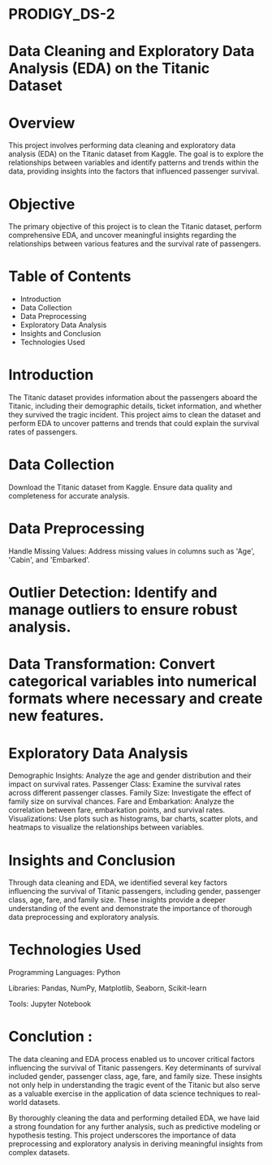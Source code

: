 # PRODIGY_DS-2
# Data Cleaning and Exploratory Data Analysis (EDA) on the Titanic Dataset
# Overview
This project involves performing data cleaning and exploratory data analysis (EDA) on the Titanic dataset from Kaggle. The goal is to explore the relationships between variables and identify patterns and trends within the data, providing insights into the factors that influenced passenger survival.

# Objective
The primary objective of this project is to clean the Titanic dataset, perform comprehensive EDA, and uncover meaningful insights regarding the relationships between various features and the survival rate of passengers.

# Table of Contents
- Introduction
- Data Collection
- Data Preprocessing
- Exploratory Data Analysis
- Insights and Conclusion
- Technologies Used

# Introduction
The Titanic dataset provides information about the passengers aboard the Titanic, including their demographic details, ticket information, and whether they survived the tragic incident. This project aims to clean the dataset and perform EDA to uncover patterns and trends that could explain the survival rates of passengers.

# Data Collection
Download the Titanic dataset from Kaggle.
Ensure data quality and completeness for accurate analysis.

# Data Preprocessing
Handle Missing Values: Address missing values in columns such as 'Age', 'Cabin', and 'Embarked'.

# Outlier Detection: Identify and manage outliers to ensure robust analysis.

# Data Transformation: Convert categorical variables into numerical formats where necessary and create new features.

# Exploratory Data Analysis
Demographic Insights: Analyze the age and gender distribution and their impact on survival rates.
Passenger Class: Examine the survival rates across different passenger classes.
Family Size: Investigate the effect of family size on survival chances.
Fare and Embarkation: Analyze the correlation between fare, embarkation points, and survival rates.
Visualizations: Use plots such as histograms, bar charts, scatter plots, and heatmaps to visualize the relationships between variables.

# Insights and Conclusion
Through data cleaning and EDA, we identified several key factors influencing the survival of Titanic passengers, including gender, passenger class, age, fare, and family size. These insights provide a deeper understanding of the event and demonstrate the importance of thorough data preprocessing and exploratory analysis.

# Technologies Used
Programming Languages: Python

Libraries: Pandas, NumPy, Matplotlib, Seaborn, Scikit-learn

Tools: Jupyter Notebook

# Conclution : 
The data cleaning and EDA process enabled us to uncover critical factors influencing the survival of Titanic passengers. Key determinants of survival included gender, passenger class, age, fare, and family size. These insights not only help in understanding the tragic event of the Titanic but also serve as a valuable exercise in the application of data science techniques to real-world datasets.

By thoroughly cleaning the data and performing detailed EDA, we have laid a strong foundation for any further analysis, such as predictive modeling or hypothesis testing. This project underscores the importance of data preprocessing and exploratory analysis in deriving meaningful insights from complex datasets.


